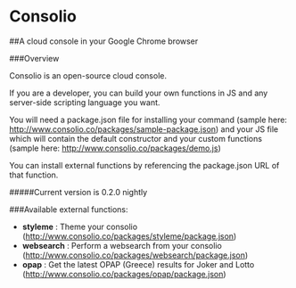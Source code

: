 # Consolio
##A cloud console in your Google Chrome browser

###Overview

Consolio is an open-source cloud console. 

If you are a developer, you can build your own functions in JS and any server-side scripting language you want. 

You will need a package.json file for installing your command (sample here: http://www.consolio.co/packages/sample-package.json) and your JS file which will contain the default constructor and your custom functions (sample here: http://www.consolio.co/packages/demo.js)

You can install external functions by referencing the package.json URL of that function.

#####Current version is 0.2.0 nightly


###Available external functions:

* __styleme__ : Theme your consolio (http://www.consolio.co/packages/styleme/package.json)
* __websearch__ : Perform a websearch from your consolio (http://www.consolio.co/packages/websearch/package.json)
* __opap__ : Get the latest OPAP (Greece) results for Joker and Lotto (http://www.consolio.co/packages/opap/package.json)

